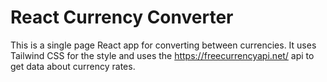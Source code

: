 # React Currency Converter
This is a single page React app for converting between currencies. It uses Tailwind CSS for the style and uses the https://freecurrencyapi.net/ api to get data about currency rates.
